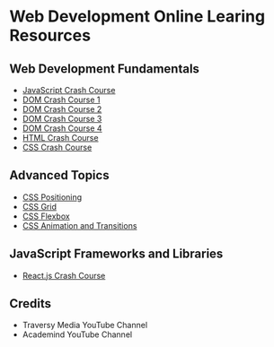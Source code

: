 # Web Development Online Learing Resources

## Web Development Fundamentals

- [JavaScript Crash Course](https://www.youtube.com/watch?v=hdI2bqOjy3c)
- [DOM Crash Course 1](https://www.youtube.com/watch?v=0ik6X4DJKCc)
- [DOM Crash Course 2](https://www.youtube.com/watch?v=mPd2aJXCZ2g)
- [DOM Crash Course 3](https://www.youtube.com/watch?v=wK2cBMcDTss)
- [DOM Crash Course 4](https://www.youtube.com/watch?v=i37KVt_IcXw)
- [HTML Crash Course](https://www.youtube.com/watch?v=UB1O30fR-EE)
- [CSS Crash Course](https://www.youtube.com/watch?v=yfoY53QXEnI)

## Advanced Topics

- [CSS Positioning](https://www.youtube.com/watch?v=wmAP2xvNs08)
- [CSS Grid](https://www.youtube.com/watch?v=jV8B24rSN5o)
- [CSS Flexbox](https://www.youtube.com/watch?v=JJSoEo8JSnc)
- [CSS Animation and Transitions](https://www.youtube.com/watch?v=zHUpx90NerM)

## JavaScript Frameworks and Libraries

- [React.js Crash Course](https://www.youtube.com/watch?v=sBws8MSXN7A)

## Credits

- Traversy Media YouTube Channel
- Academind YouTube Channel
